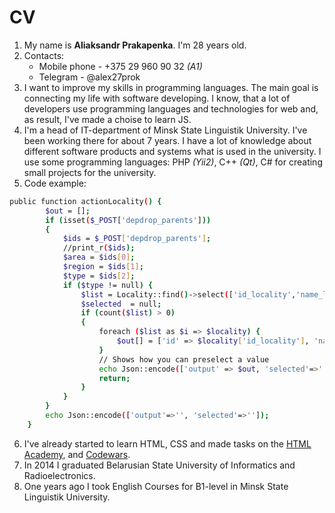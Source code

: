 # CV

1. My name is  __Aliaksandr Prakapenka__. I'm 28 years old.
2. Contacts:
    - Mobile phone - +375 29 960 90 32 _(A1)_
    - Telegram - @alex27prok
3. I want to improve my skills in programming languages. The main goal is connecting my life with software developing. I know, that a lot of developers use programming languages and technologies for web and, as result, I've made a choise to learn JS.
4. I'm a head of IT-department of Minsk State Linguistik University. I've been working there for about 7 years. I have a lot of knowledge about different software products and systems what is used in the university. I use some programming languages: PHP _(Yii2)_, C++ _(Qt)_, C# for creating small projects for the university.
5. Code example:
```sh
public function actionLocality() {
        $out = [];
        if (isset($_POST['depdrop_parents'])) 
        {
            $ids = $_POST['depdrop_parents'];
            //print_r($ids);
            $area = $ids[0];
            $region = $ids[1];
            $type = $ids[2];
            if ($type != null) {
                $list = Locality::find()->select(['id_locality','name_locality'])->where(['area' => $area,'region'=>$region,'type_locality'=>$type])->asArray()->all();
                $selected  = null;
                if (count($list) > 0)
                {
                    foreach ($list as $i => $locality) {
                        $out[] = ['id' => $locality['id_locality'], 'name' => $locality['name_locality']];
                    }
                    // Shows how you can preselect a value
                    echo Json::encode(['output' => $out, 'selected'=>'']);
                    return;
                }
            }
        }
        echo Json::encode(['output'=>'', 'selected'=>'']);
    }
```
6. I've already started to learn HTML, CSS and made tasks on the [HTML Academy](https://htmlacademy.ru/), and [Codewars](https://www.codewars.com/).
7. In 2014 I graduated Belarusian State University of Informatics and Radioelectronics.
8. One years ago I took English Courses for B1-level in Minsk State Linguistik University.